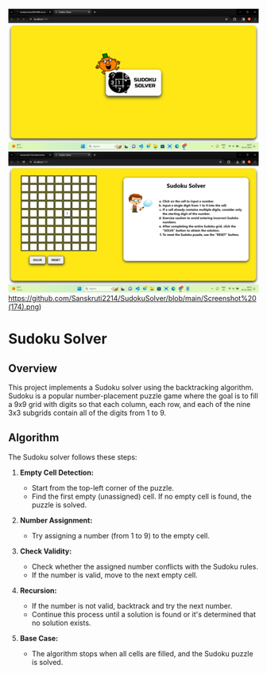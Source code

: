 ![Image of Splash Screen](https://github.com/Sanskruti2214/SudokuSolver/blob/main/Screenshot%20(172).png)
![Image of actual Sudoku Solver](https://github.com/Sanskruti2214/SudokuSolver/blob/main/Screenshot%20(174).png)https://github.com/Sanskruti2214/SudokuSolver/blob/main/Screenshot%20(174).png)
# Sudoku Solver

## Overview

This project implements a Sudoku solver using the backtracking algorithm. Sudoku is a popular number-placement puzzle game 
where the goal is to fill a 9x9 grid with digits so that each column, each row, and each of the nine 3x3 subgrids contain all of the digits from 1 to 9.

## Algorithm

The Sudoku solver follows these steps:

1. **Empty Cell Detection:**
   - Start from the top-left corner of the puzzle.
   - Find the first empty (unassigned) cell. If no empty cell is found, the puzzle is solved.

2. **Number Assignment:**
   - Try assigning a number (from 1 to 9) to the empty cell.

3. **Check Validity:**
   - Check whether the assigned number conflicts with the Sudoku rules.
   - If the number is valid, move to the next empty cell.

4. **Recursion:**
   - If the number is not valid, backtrack and try the next number.
   - Continue this process until a solution is found or it's determined that no solution exists.

5. **Base Case:**
   - The algorithm stops when all cells are filled, and the Sudoku puzzle is solved.





